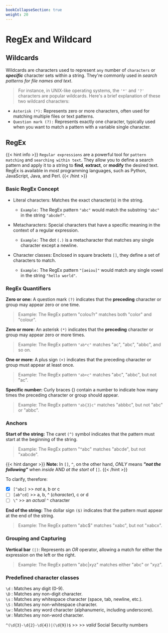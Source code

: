 ```yaml
---
bookCollapseSection: true
weight: 20
---
```


# RegEx and Wildcard

## Wildcards

Wildcards are characters used to represent `any` number of `characters` or ***specific*** character sets within a string. They're commonly used in *search patterns for file names and text*.

> For instance, in UNIX-like operating systems, the `'*'` and `'?'` characters are popular wildcards. Here's a brief explanation of these two wildcard characters:

- `Asterisk (*):` Represents zero or more characters, often used for matching multiple files or text patterns.
- `Question mark (?):` Represents exactly one character, typically used when you want to match a pattern with a variable single character.

## RegEx

{{< hint info >}}
`Regular expressions` are a powerful tool for `pattern matching` and `searching within text`. They allow you to define a search pattern and apply it to a string to **find**, **extract**, or **modify** the desired text. RegEx is available in most programming languages, such as Python, JavaScript, Java, and Perl.
{{< /hint >}}

### Basic RegEx Concept

- Literal characters: Matches the exact character(s) in the string.
  - `Example:` The RegEx pattern `"abc"` would match the substring `"abc"` in the string `"abcdef"`.

- Metacharacters: Special characters that have a specific meaning in the context of a regular expression.
  - `Example:` The dot `(.)` is a metacharacter that matches any single character except a newline.

- Character classes: Enclosed in square brackets `[]`, they define a set of characters to match.
  - `Example:` The RegEx pattern `"[aeiou]"` would match any single vowel in the string `"hello world"`.

### RegEx Quantifiers

**Zero or one:** A question mark `(?)` indicates that the **preceding** character or group may appear zero or one time.
> Example: The RegEx pattern "colou?r" matches both "color" and "colour".

**Zero or more:** An asterisk `(*)` indicates that the **preceding** character or group may appear zero or more times.
> Example: The RegEx pattern `"ab*c"` matches "ac", "abc", "abbc", and so on.

**One or more:** A plus sign `(+)` indicates that the preceding character or group must appear at least once.
> Example: The RegEx pattern `"ab+c"` matches "abc", "abbc", but not "ac".

**Specific number:** Curly braces {} contain a number to indicate how many times the preceding character or group should appear.
> Example: The RegEx pattern `"ab{3}c"` matches "abbbc", but not "abc" or "abbc".

### Anchors

**Start of the string:** The caret `(^)` symbol indicates that the pattern must start at the beginning of the string.
> Example: The RegEx pattern "^abc" matches "abcde", but not "xabcde".

{{< hint danger >}}
**Note:** In `[]`, `^`, on the other hand, *ONLY* means ***"not the following"*** when *inside* AND *at the start* of `[]`.
{{< /hint >}}

To clarify, therefore:

- [x] `[^abc]` >> *not* a, b or c
- [ ] `[ab^cd]` >> a, b, ^ (*character*), c or d
- [ ] `\^` >> an *actual* `^` character

**End of the string:** The dollar sign `($)` indicates that the pattern must appear at the end of the string.
> Example: The RegEx pattern "abc$" matches "xabc", but not "xabcx".

### Grouping and Capturing

**Vertical bar** `(|)`: Represents an *OR* operator, allowing a match for either the expression on the left or the right.
> Example: The RegEx pattern "abc|xyz" matches either "abc" or "xyz".

### Predefined character classes

`\d` : Matches any digit (0-9).  
`\D` : Matches any non-digit character.  
`\s` : Matches any whitespace character (space, tab, newline, etc.).  
`\S` : Matches any non-whitespace character.  
`\w` : Matches any word character (alphanumeric, including underscore).  
`\W` : Matches any non-word character.

`^(\d{3}-\d{2}-\d{4})|(\d{9})$` >> >> *valid* Social Security numbers
